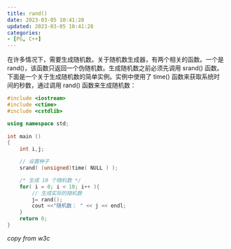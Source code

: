 ```yaml
---
title: rand()
date: 2023-03-05 10:41:28
updated: 2023-03-05 10:41:28
categories:
- [PG, C++]
---
```

在许多情况下，需要生成随机数。关于随机数生成器，有两个相关的函数。一个是 rand()，该函数只返回一个伪随机数。生成随机数之前必须先调用 srand() 函数。
下面是一个关于生成随机数的简单实例。实例中使用了 time() 函数来获取系统时间的秒数，通过调用 rand() 函数来生成随机数：
```C++
#include <iostream>
#include <ctime>
#include <cstdlib>

using namespace std;
 
int main ()
{
    int i,j;

    // 设置种子
    srand( (unsigned)time( NULL ) );

    /* 生成 10 个随机数 */
    for( i = 0; i < 10; i++ ){
        // 生成实际的随机数
        j= rand();
        cout <<"随机数： " << j << endl;
    }
    return 0;
} 
```
*copy from w3c*